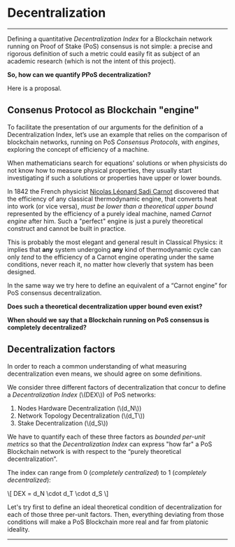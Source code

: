 # Decentralization

---

Defining a quantitative _Decentralization Index_ for a Blockchain network
running on Proof of Stake (PoS) consensus is not simple: a precise and rigorous
definition of such a metric could easily fit as subject of an academic research
(which is not the intent of this project).

**So, how can we quantify PPoS decentralization?**

Here is a proposal.

## Consenus Protocol as Blockchain "engine"

To facilitate the presentation of our arguments for the definition of a Decentralization
Index, let’s use an example that relies on the comparison of blockchain networks,
running on PoS _Consensus Protocols_, with _engines_, exploring the concept of
efficiency of a machine.

When mathematicians search for equations' solutions or when physicists do not know
how to measure physical properties, they usually start investigating if such a
solutions or properties have upper or lower bounds.

In 1842 the French physicist [Nicolas Léonard Sadi Carnot](https://en.wikipedia.org/wiki/Nicolas_L%C3%A9onard_Sadi_Carnot)
discovered that the efficiency of any classical thermodynamic engine, that converts
heat into work (or vice versa), _must be lower than a theoretical upper bound_
represented by the efficiency of a purely ideal machine, named _Carnot engine_
after him. Such a "perfect" engine is just a purely theoretical construct and cannot
be built in practice.

This is probably the most elegant and general result in Classical Physics: it implies
that **any** system undergoing **any** kind of thermodynamic cycle can only _tend_
to the efficiency of a Carnot engine operating under the same conditions, never
reach it, no matter how cleverly that system has been designed.

In the same way we try here to define an equivalent of a “Carnot engine” for PoS
consensus decentralization.

**Does such a theoretical decentralization upper bound even exist?**

**When should we say that a Blockchain running on PoS consensus is completely decentralized?**

## Decentralization factors

In order to reach a common understanding of what measuring decentralization even
means, we should agree on some definitions.

We consider three different factors of decentralization that concur to define a
_Decentralization Index_ (\\(DEX\\)) of PoS networks:

1. Nodes Hardware Decentralization (\\(d_N\\))
1. Network Topology Decentralization (\\(d_T\\))
1. Stake Decentralization (\\(d_S\\))

We have to quantify each of these three factors as _bounded per-unit metrics_ so
that the _Decentralization Index_ can express "how far" a PoS Blockchain network
is with respect to the “purely theoretical decentralization”.

The index can range from 0 (_completely centralized_) to 1 (_completely decentralized_):

\\[ DEX = d_N \cdot d_T \cdot d_S \\]

Let's try first to define an ideal theoretical condition of decentralization for
each of those three per-unit factors. Then, everything deviating from those conditions
will make a PoS Blockchain more real and far from platonic ideality.

---
